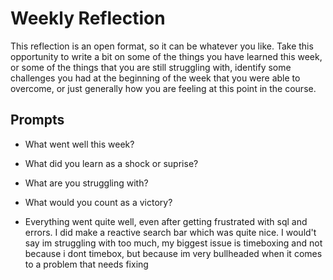 # Weekly Reflection
This reflection is an open format, so it can be whatever you like. Take this opportunity to write a bit on some of the things you have learned this week, or some of the things that you are still struggling with, identify some challenges you had at the beginning of the week that you were able to overcome, or just generally how you are feeling at this point in the course.

## Prompts
- What went well this week?
- What did you learn as a shock or suprise?
- What are you struggling with?
- What would you count as a victory?

- Everything went quite well, even after getting frustrated with sql and errors. I did make a reactive search bar which was quite nice. I would't say im struggling with too much, my biggest issue is timeboxing and not because i dont timebox, but because im very bullheaded when it comes to a problem that needs fixing